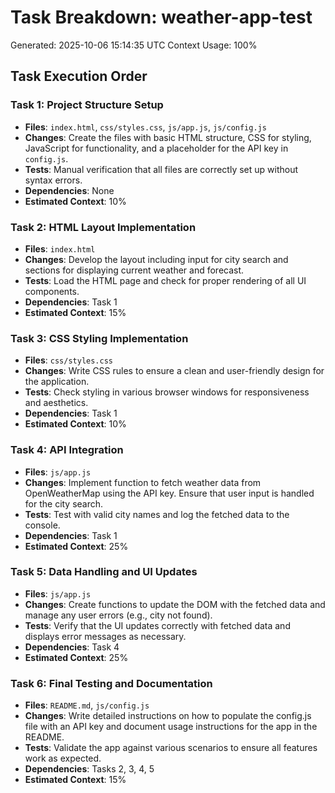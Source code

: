 # Task Breakdown: weather-app-test
Generated: 2025-10-06 15:14:35 UTC
Context Usage: 100%

## Task Execution Order

### Task 1: Project Structure Setup
- **Files**: `index.html`, `css/styles.css`, `js/app.js`, `js/config.js`
- **Changes**: Create the files with basic HTML structure, CSS for styling, JavaScript for functionality, and a placeholder for the API key in `config.js`.
- **Tests**: Manual verification that all files are correctly set up without syntax errors.
- **Dependencies**: None
- **Estimated Context**: 10%

### Task 2: HTML Layout Implementation
- **Files**: `index.html`
- **Changes**: Develop the layout including input for city search and sections for displaying current weather and forecast.
- **Tests**: Load the HTML page and check for proper rendering of all UI components.
- **Dependencies**: Task 1
- **Estimated Context**: 15%

### Task 3: CSS Styling Implementation
- **Files**: `css/styles.css`
- **Changes**: Write CSS rules to ensure a clean and user-friendly design for the application.
- **Tests**: Check styling in various browser windows for responsiveness and aesthetics.
- **Dependencies**: Task 1
- **Estimated Context**: 10%

### Task 4: API Integration
- **Files**: `js/app.js`
- **Changes**: Implement function to fetch weather data from OpenWeatherMap using the API key. Ensure that user input is handled for the city search.
- **Tests**: Test with valid city names and log the fetched data to the console.
- **Dependencies**: Task 1
- **Estimated Context**: 25%

### Task 5: Data Handling and UI Updates
- **Files**: `js/app.js`
- **Changes**: Create functions to update the DOM with the fetched data and manage any user errors (e.g., city not found).
- **Tests**: Verify that the UI updates correctly with fetched data and displays error messages as necessary.
- **Dependencies**: Task 4
- **Estimated Context**: 25%

### Task 6: Final Testing and Documentation
- **Files**: `README.md`, `js/config.js`
- **Changes**: Write detailed instructions on how to populate the config.js file with an API key and document usage instructions for the app in the README.
- **Tests**: Validate the app against various scenarios to ensure all features work as expected.
- **Dependencies**: Tasks 2, 3, 4, 5
- **Estimated Context**: 15%
```